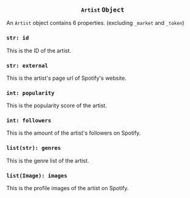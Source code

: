 <h3 align="center"><code>Artist</code> <kbd>Object</kbd></h3>

An `Artist` object contains 6 properties. (excluding `_market` and `_token`)

### `str: id`
This is the ID of the artist.

### `str: external`
This is the artist's page url of Spotify's website.

### `int: popularity`
This is the popularity score of the artist.

### `int: followers`
This is the amount of the artist's followers on Spotify.

### `list(str): genres`
This is the genre list of the artist.

### `list(Image): images`
This is the profile images of the artist on Spotify.
